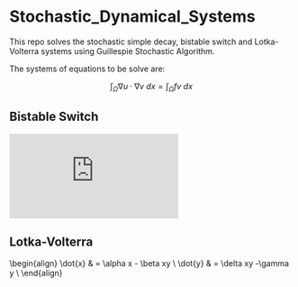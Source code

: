 # Stochastic_Dynamical_Systems
This repo solves the stochastic simple decay, bistable switch and Lotka-Volterra systems using Guillespie Stochastic Algorithm.

The systems of equations to be solve are:

$$\int_\Omega \nabla u \cdot \nabla v~dx = \int_\Omega fv~dx$$

## Bistable Switch

![bistable_swith_equation](https://latex.codecogs.com/gif.latex?%5Cdot%7Bu%7D%20%3D%20%5Cfrac%7B%5Calpha_1%7D%7B1&plus;v%5E%7B%5Cbeta%7D%7D%20%5C%5C%20%5Cdot%7Bv%7D%20%3D%20%5Cfrac%7B%5Calpha_2%7D%7B1&plus;u%5E%7B%5Cgamma%7D-v%7D%20%5C%5C)

## Lotka-Volterra

\begin{align}
\dot{x} & = \alpha x - \beta xy \\
\dot{y} & = \delta xy -\gamma y \\
\end{align}

